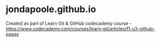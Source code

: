 # jondapoole.github.io

Created as part of Learn Git & GitHub codecademy course - https://www.codecademy.com/courses/learn-git/articles/f1-u3-github-pages
